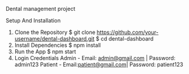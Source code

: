 Dental management project

Setup And Installation
 1. Clone the Repository
 $ git clone https://github.com/your-username/dental-dashboard.git
 $ cd dental-dashboard
 2. Install Dependencies
 $ npm install
 3. Run the App
 $ npm start
 4. Login Credentials
 Admin - Email: admin@gmail.com | Password: admin123
 Patient - Email:patient@gmail.com| Password: patient123
